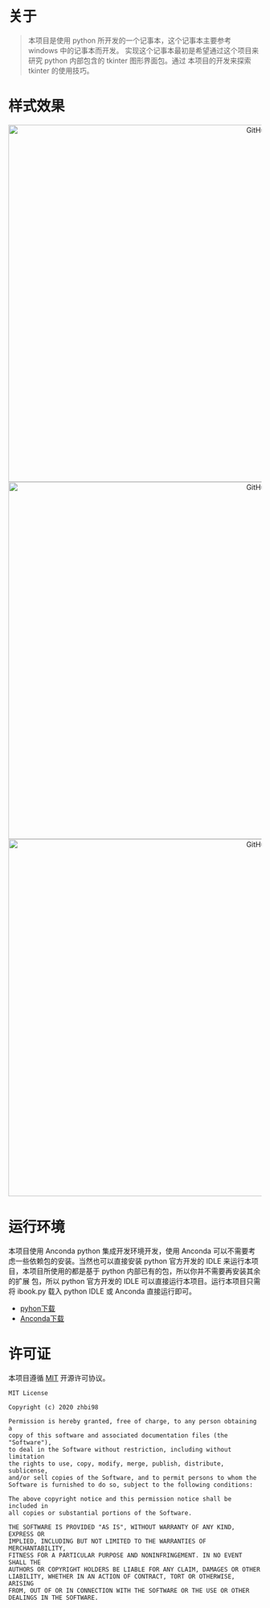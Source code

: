 
# 关于

> 本项目是使用 python 所开发的一个记事本，这个记事本主要参考 windows 中的记事本而开发。
实现这个记事本最初是希望通过这个项目来研究 python 内部包含的 tkinter 图形界面包。通过
本项目的开发来探索 tkinter 的使用技巧。


# 样式效果

<div align=center><img align="center" src="https://github.com/zhbi98/PotPlayer/blob/master/photos/ibook01.jpg" alt="GitHub" title="GitHub,Social Coding" width="977" height="709"/></div>

<div align=center><img align="center" src="https://github.com/zhbi98/PotPlayer/blob/master/photos/ibook02.jpg" alt="GitHub" title="GitHub,Social Coding" width="977" height="709"/></div>

<div align=center><img align="center" src="https://github.com/zhbi98/PotPlayer/blob/master/photos/ibook03.jpg" alt="GitHub" title="GitHub,Social Coding" width="977" height="709"/></div>


# 运行环境

本项目使用 Anconda python 集成开发环境开发，使用 Anconda 可以不需要考虑一些依赖包的安装。当然也可以直接安装
python 官方开发的 IDLE 来运行本项目，本项目所使用的都是基于 python 内部已有的包，所以你并不需要再安装其余的扩展
包，所以 python 官方开发的 IDLE 可以直接运行本项目。运行本项目只需将 ibook.py 载入 python IDLE 或 Anconda 直接运行即可。

- [pyhon下载](https://www.python.org/downloads/)
- [Anconda下载](https://anaconda.en.softonic.com/)


# 许可证

本项目遵循 [MIT](https://opensource.org/licenses/MIT) 开源许可协议。

```
MIT License

Copyright (c) 2020 zhbi98

Permission is hereby granted, free of charge, to any person obtaining a
copy of this software and associated documentation files (the "Software"),
to deal in the Software without restriction, including without limitation
the rights to use, copy, modify, merge, publish, distribute, sublicense,
and/or sell copies of the Software, and to permit persons to whom the
Software is furnished to do so, subject to the following conditions:

The above copyright notice and this permission notice shall be included in
all copies or substantial portions of the Software.

THE SOFTWARE IS PROVIDED "AS IS", WITHOUT WARRANTY OF ANY KIND, EXPRESS OR
IMPLIED, INCLUDING BUT NOT LIMITED TO THE WARRANTIES OF MERCHANTABILITY,
FITNESS FOR A PARTICULAR PURPOSE AND NONINFRINGEMENT. IN NO EVENT SHALL THE
AUTHORS OR COPYRIGHT HOLDERS BE LIABLE FOR ANY CLAIM, DAMAGES OR OTHER
LIABILITY, WHETHER IN AN ACTION OF CONTRACT, TORT OR OTHERWISE, ARISING
FROM, OUT OF OR IN CONNECTION WITH THE SOFTWARE OR THE USE OR OTHER
DEALINGS IN THE SOFTWARE.
```
